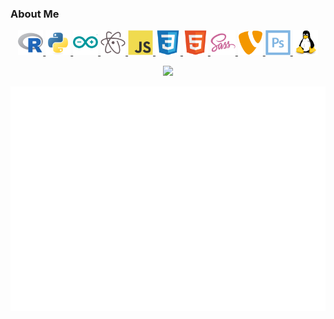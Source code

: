 ### About Me
<!-- https://devicon.dev/ -->
<!-- Ignore "Followed by X users"
Would be great to add total commits including private
Fix comments on most used languages
Remove "1 Language"
Add an about me
Arch Manjaro macOS terminal atom-->
<!-- 
Work expands so as to fill the time available for its completion. -Parkinson's law
Env. Eng. 
Data Scientist
  (Eco)Toxicology
    Mathematical Modelling
      PBTK
      TK/TD

Projects: A website of my professional path. HTML5/CSS, self-hosted, Shiny, 1080p video,

Photography and video
pipeline for
Currently learning by practice: TYPO3 -->

<!-- Host in different account vercel to not have that in my public repos -->


<!-- <h3 align="center">A passionate frontend developer from the World</h3> -->

<!-- <h3 align="left">Connect with me:</h3>
<p align="left">
<a href="https://linkedin.com/in/smth" target="blank"><img align="center" src="https://raw.githubusercontent.com/rahuldkjain/github-profile-readme-generator/master/src/images/icons/Social/linked-in-alt.svg" alt="smth" height="30" width="40" /></a>
<a href="https://www.youtube.com/c/smth" target="blank"><img align="center" src="https://raw.githubusercontent.com/rahuldkjain/github-profile-readme-generator/master/src/images/icons/Social/youtube.svg" alt="smth" height="30" width="40" /></a>
</p>
 -->
<!-- <h3 align="left">Languages and Tools:</h3> -->

<p align="center"> 
<!-- <a href="https://www.w3schools.com/css/" target="_blank"> <img src="https://raw.githubusercontent.com/devicons/devicon/master/icons/css3/css3-original-wordmark.svg" alt="css3" width="40" height="40"/> </a> <a href="https://www.w3.org/html/" target="_blank"> <img src="https://raw.githubusercontent.com/devicons/devicon/master/icons/html5/html5-original-wordmark.svg" alt="html5" width="40" height="40"/> </a> <a href="https://developer.mozilla.org/en-US/docs/Web/JavaScript" target="_blank"> <img src="https://raw.githubusercontent.com/devicons/devicon/master/icons/javascript/javascript-original.svg" alt="javascript" width="40" height="40"/> </a> <a href="https://www.linux.org/" target="_blank"> <img src="https://raw.githubusercontent.com/devicons/devicon/master/icons/linux/linux-original.svg" alt="linux" width="40" height="40"/> </a> <a href="https://www.photoshop.com/en" target="_blank"> <img src="https://raw.githubusercontent.com/devicons/devicon/master/icons/photoshop/photoshop-line.svg" alt="photoshop" width="40" height="40"/> </a> <a href="https://www.python.org" target="_blank"> <img src="https://raw.githubusercontent.com/devicons/devicon/master/icons/python/python-original.svg" alt="python" width="40" height="40"/> </a> <a href="https://sass-lang.com" target="_blank"> <img src="https://raw.githubusercontent.com/devicons/devicon/master/icons/sass/sass-original.svg" alt="sass" width="40" height="40"/> </a> <a href="https://www.selenium.dev" target="_blank"> <img src="https://raw.githubusercontent.com/detain/svg-logos/780f25886640cef088af994181646db2f6b1a3f8/svg/selenium-logo.svg" alt="selenium" width="40" height="40"/> </a>  -->
<a href="" target="_blank"> <img src="https://github.com/devicons/devicon/blob/master/icons/r/r-original.svg" alt="" width="40" height="40"/> </a>
<a href="" target="_blank"> <img src="https://github.com/devicons/devicon/blob/master/icons/python/python-original.svg" alt="" width="40" height="40"/> </a>
<a href="" target="_blank"> <img src="https://github.com/devicons/devicon/blob/master/icons/arduino/arduino-original.svg" alt="" width="40" height="40"/> </a>
<a href="" target="_blank"> <img src="https://github.com/devicons/devicon/blob/master/icons/atom/atom-original.svg" alt="" width="40" height="40"/> </a>
<a href="" target="_blank"> <img src="https://github.com/devicons/devicon/blob/master/icons/javascript/javascript-original.svg" alt="" width="40" height="40"/> </a>
<a href="" target="_blank"> <img src="https://github.com/devicons/devicon/blob/master/icons/css3/css3-original.svg" alt="css3" width="40" height="40"/> </a>
<a href="" target="_blank"> <img src="https://github.com/devicons/devicon/blob/master/icons/html5/html5-original.svg" alt="" width="40" height="40"/> </a>
<a href="" target="_blank"> <img src="https://github.com/devicons/devicon/blob/master/icons/sass/sass-original.svg" alt="" width="40" height="40"/> </a>
<a href="" target="_blank"> <img src="https://github.com/devicons/devicon/blob/master/icons/typo3/typo3-original.svg" alt="" width="40" height="40"/> </a>
<!-- <a href="" target="_blank"> <img src="https://github.com/devicons/devicon/blob/master/icons/linkedin/linkedin-original.svg" alt="" width="40" height="40"/> </a> -->
<a href="" target="_blank"> <img src="https://github.com/devicons/devicon/blob/master/icons/photoshop/photoshop-line.svg" alt="" width="40" height="40"/> </a>
<a href="" target="_blank"> <img src="https://github.com/devicons/devicon/blob/master/icons/linux/linux-original.svg" alt="" width="40" height="40"/> </a>
</p>



<p align="center">
  <img src ="https://github-readme-stats-pi-five-38.vercel.app/api/top-langs/?username=gnxmanu&count_private=true&layout=compact&hide_border=true&theme=vue-dark&bg_color=00000000&langs_count=6">
</p>

<!-- ![Metrics](https://github.com/gnxmanu/gnxmanu/blob/main/github-metrics.svg) -->

<p align="center">
<img src ="https://github.com/gnxmanu/gnxmanu/blob/main/github-metrics.svg">
</p>

<!-- Others -->

<!-- <p><img align="center" src="https://github-readme-stats-pi-five-38.vercel.app/api/top-langs?username=gnxmanu&show_icons=true&locale=en&layout=compact" alt="gnxmanu" /></p> -->

<!--  [![Top Langs](https://github-readme-stats-pi-five-38.vercel.app/api/top-langs/?username=gnxmanu)](https://github.com/gnxmanu/github-readme-stats) -->
<!-- 
<p align="center">
<img src ="https://github-readme-stats-pi-five-38.vercel.app/api/top-langs/?username=gnxmanu">
</p>

<p align="center">
<img src ="https://github-readme-stats-pi-five-38.vercel.app/api/top-langs/?username=gnxmanu&count_private=true&layout=compact">
</p>

<p align="center">
<img src ="https://github-readme-stats-pi-five-38.vercel.app/api/top-langs/?username=gnxmanu&count_private=false">
</p>
-->
<!-- https://vercel.com/gnxmanu/github-readme-stats -->
